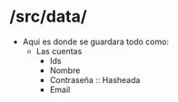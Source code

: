 # /src/data/

* Aqui es donde se guardara todo como:
  * Las cuentas
    * Ids
    * Nombre
    * Contraseña :: Hasheada
    * Email
